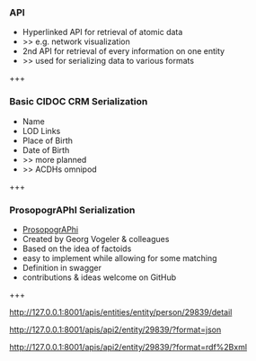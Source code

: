 ### API
- Hyperlinked API for retrieval of atomic data<!-- .element: class="fragment" -->
- \>\> e.g. network visualization<!-- .element: class="fragment" -->
- 2nd API for retrieval of every information on one entity<!-- .element: class="fragment" -->
- \>\> used for serializing data to various formats<!-- .element: class="fragment" -->


+++


### Basic CIDOC CRM Serialization

- Name<!-- .element: class="fragment" -->
- LOD Links<!-- .element: class="fragment" -->
- Place of Birth<!-- .element: class="fragment" -->
- Date of Birth<!-- .element: class="fragment" -->
- \>\> more planned<!-- .element: class="fragment" -->
- \>\> ACDHs omnipod<!-- .element: class="fragment" -->

+++

### ProsopogrAPhI Serialization

- [ProsopogrAPhi](https://github.com/GVogeler/prosopogrAPhI)<!-- .element: class="fragment" -->
- Created by Georg Vogeler & colleagues<!-- .element: class="fragment" -->
- Based on the idea of factoids<!-- .element: class="fragment" -->
- easy to implement while allowing for some matching<!-- .element: class="fragment" -->
- Definition in swagger<!-- .element: class="fragment" -->
- contributions & ideas welcome on GitHub<!-- .element: class="fragment" -->

+++


http://127.0.0.1:8001/apis/entities/entity/person/29839/detail<!-- .element: class="fragment" -->

http://127.0.0.1:8001/apis/api2/entity/29839/?format=json<!-- .element: class="fragment" -->

http://127.0.0.1:8001/apis/api2/entity/29839/?format=rdf%2Bxml<!-- .element: class="fragment" -->
